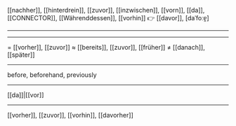 [[nachher]], [[hinterdrein]], [[zuvor]], [[inzwischen]], [[vorn]], [[da]], [[CONNECTOR]], [[Währenddessen]], [[vorhin]]
👉 [[davor]], [daˈfoːɐ̯]

---


---
= [[vorher]], [[zuvor]]
≈ [[bereits]], [[zuvor]], [[früher]]
≠ [[danach]], [[später]]

---
before, beforehand, previously

---
[[da]]|[[vor]]

---
[[vorher]], [[zuvor]], [[vorhin]], [[davorher]]